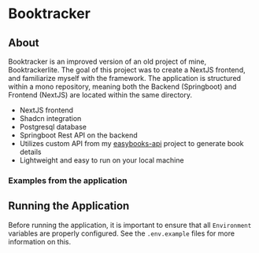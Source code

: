 # Booktracker

## About

Booktracker is an improved version of an old project of mine, Booktrackerlite.  The goal of this project was to create a NextJS frontend, and familiarize myself with the framework.  The application is structured within a mono repository, meaning both the Backend (Springboot) and Frontend (NextJS) are located within the same directory.

- NextJS frontend
- Shadcn integration
- Postgresql database
- Springboot Rest API on the backend
- Utilizes custom API from my [easybooks-api](https://github.com/hfish063/easybooks-api) project to generate book details
- Lightweight and easy to run on your local machine

### Examples from the application

## Running the Application

Before running the application, it is important to ensure that all `Environment` variables are properly configured.  See the `.env.example` files for more information on this.
